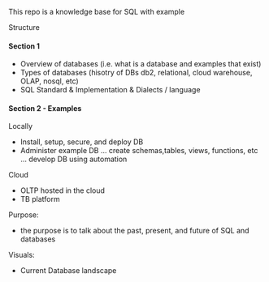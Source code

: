 This repo is a knowledge base for SQL with example

Structure 
#### Section 1 
- Overview of databases (i.e. what is a database and examples that exist)
- Types of databases (hisotry of DBs db2, relational, cloud warehouse, OLAP, nosql, etc)
- SQL Standard & Implementation & Dialects / language 
#### Section 2 - Examples
Locally
- Install, setup, secure, and deploy DB 
- Administer example DB ... create schemas,tables, views, functions, etc ... develop DB using automation
 
Cloud 
- OLTP hosted in the cloud 
- TB platform 

Purpose: 
- the purpose is to talk about the past, present, and future of SQL and databases 

Visuals: 
- Current Database landscape 
